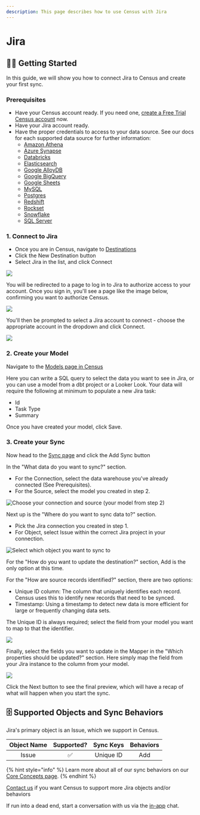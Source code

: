 ```yaml
---
description: This page describes how to use Census with Jira
---
```


# Jira

## 🏃‍♀️ Getting Started

‌In this guide, we will show you how to connect Jira to Census and create your first sync.

### Prerequisites

* Have your Census account ready. If you need one, [create a Free Trial Census account](https://app.getcensus.com/) now.
* Have your Jira account ready.
* Have the proper credentials to access to your data source. See our docs for each supported data source for further information:
  * [Amazon Athena](../sources/aws-athena.md)
  * [Azure Synapse](../sources/azure-synapse.md)
  * [Databricks](https://docs.getcensus.com/sources/databricks)
  * [Elasticsearch](https://docs.getcensus.com/sources/elasticsearch)
  * [Google AlloyDB](../sources/alloydb.md)
  * [Google BigQuery](https://docs.getcensus.com/sources/google-bigquery)
  * [Google Sheets](https://docs.getcensus.com/sources/google-sheets)
  * [MySQL](https://docs.getcensus.com/sources/mysql)
  * [Postgres](https://docs.getcensus.com/sources/postgres)
  * [Redshift](https://docs.getcensus.com/sources/redshift)
  * [Rockset](https://docs.getcensus.com/sources/rockset)
  * [Snowflake](https://docs.getcensus.com/sources/snowflake)
  * [SQL Server](https://docs.getcensus.com/sources/sql-server)

### 1. Connect to Jira

* Once you are in Census, navigate to [Destinations](https://app.getcensus.com/destinations)
* Click the New Destination button
* Select Jira in the list, and click Connect

![](../.gitbook/assets/screely-1660216237814.png)

You will be redirected to a page to log in to Jira to authorize access to your account. Once you sign in, you'll see a page like the image below, confirming you want to authorize Census.

![](../.gitbook/assets/screely-1660216188991.png)

You'll then be prompted to select a Jira account to connect - choose the appropriate account in the dropdown and click Connect.

![](../.gitbook/assets/screely-1660216644689.png)

### 2. Create your Model

Navigate to the [Models page in Census](https://app.getcensus.com/models)

Here you can write a SQL query to select the data you want to see in Jira, or you can use a model from a dbt project or a Looker Look. Your data will require the following at minimum to populate a new Jira task:

* Id
* Task Type
* Summary

Once you have created your model, click Save.

### 3. Create your Sync

Now head to the [Sync page](https://app.getcensus.com/syncs) and click the Add Sync button

In the "What data do you want to sync?" section.

* For the Connection, select the data warehouse you've already connected (See Prerequisites).
* For the Source, select the model you created in step 2.

![Choose your connection and source (your model from step 2)](../.gitbook/assets/screely-1660216980336.png)

Next up is the "Where do you want to sync data to?" section.

* Pick the Jira connection you created in step 1.
* For Object, select Issue within the correct Jira project in your connection.

![Select which object you want to sync to](../.gitbook/assets/screely-1660216997483.png)

For the "How do you want to update the destination?" section, Add is the only option at this time.

For the "How are source records identified?" section, there are two options:

* Unique ID column: The column that uniquely identifies each record. Census uses this to identify new records that need to be synced.
* Timestamp: Using a timestamp to detect new data is more efficient for large or frequently changing data sets.

The Unique ID is always required; select the field from your model you want to map to that the identifier.

![](../.gitbook/assets/screely-1660217043313.png)

Finally, select the fields you want to update in the Mapper in the "Which properties should be updated?" section. Here simply map the field from your Jira instance to the column from your model.

![](../.gitbook/assets/screely-1660217246944.png)

Click the Next button to see the final preview, which will have a recap of what will happen when you start the sync.

## 🗄️ Supported Objects and Sync Behaviors <a href="#supported-objects-and-sync-behaviors" id="supported-objects-and-sync-behaviors"></a>

Jira's primary object is an Issue, which we support in Census.​

| **Object Name** | **Supported?** | **Sync Keys** | **Behaviors** |
| :-------------: | :------------: | :-------------: |:-------------:|
|      Issue      |        ✅       |    Unique ID    |      Add      |

{% hint style="info" %}
Learn more about all of our sync behaviors on our [Core Concepts page](../basics/core-concept/#the-different-sync-behaviors).
{% endhint %}

[Contact us](mailto:support@getcensus.com) if you want Census to support more Jira objects and/or behaviors

If run into a dead end, start a conversation with us via the [in-app](https://app.getcensus.com/) chat.

